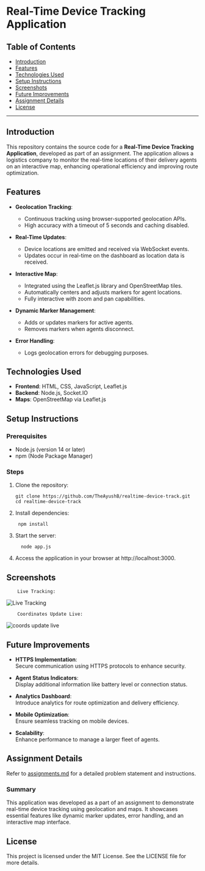 # Real-Time Device Tracking Application

## Table of Contents
- [Introduction](#introduction)
- [Features](#features)
- [Technologies Used](#technologies-used)
- [Setup Instructions](#setup-instructions)
- [Screenshots](#screenshots)
- [Future Improvements](#future-improvements)
- [Assignment Details](#assignment-details)
- [License](#license)

---

## Introduction
This repository contains the source code for a **Real-Time Device Tracking Application**, developed as part of an assignment. The application allows a logistics company to monitor the real-time locations of their delivery agents on an interactive map, enhancing operational efficiency and improving route optimization.

## Features
- **Geolocation Tracking**:
  - Continuous tracking using browser-supported geolocation APIs.
  - High accuracy with a timeout of 5 seconds and caching disabled.

- **Real-Time Updates**:
  - Device locations are emitted and received via WebSocket events.
  - Updates occur in real-time on the dashboard as location data is received.

- **Interactive Map**:
  - Integrated using the Leaflet.js library and OpenStreetMap tiles.
  - Automatically centers and adjusts markers for agent locations.
  - Fully interactive with zoom and pan capabilities.

- **Dynamic Marker Management**:
  - Adds or updates markers for active agents.
  - Removes markers when agents disconnect.

- **Error Handling**:
  - Logs geolocation errors for debugging purposes.

## Technologies Used
- **Frontend**: HTML, CSS, JavaScript, Leaflet.js
- **Backend**: Node.js, Socket.IO
- **Maps**: OpenStreetMap via Leaflet.js

## Setup Instructions

### Prerequisites
- Node.js (version 14 or later)
- npm (Node Package Manager)

### Steps
1. Clone the repository:
   ```
   git clone https://github.com/TheAyushB/realtime-device-track.git
   cd realtime-device-track
   ```
2. Install dependencies:
   ```
    npm install
   ```
3. Start the server:
   ```
     node app.js
   ```
4. Access the application in your browser at http://localhost:3000.

## Screenshots

```
    Live Tracking:
```
    
  ![Live Tracking](https://github.com/user-attachments/assets/75b91cfb-3281-43e8-a9f7-a36405cf7f46)
```
    Coordinates Update Live:
```
  ![coords update live](https://github.com/user-attachments/assets/39b32b19-3022-4454-9f1c-80d84444281f)


## Future Improvements
- **HTTPS Implementation**:  
  Secure communication using HTTPS protocols to enhance security.

- **Agent Status Indicators**:  
  Display additional information like battery level or connection status.

- **Analytics Dashboard**:  
  Introduce analytics for route optimization and delivery efficiency.

- **Mobile Optimization**:  
  Ensure seamless tracking on mobile devices.

- **Scalability**:  
  Enhance performance to manage a larger fleet of agents.

## Assignment Details
   Refer to [assignments.md](https://github.com/TheAyushB/realtime-device-track/blob/main/assignment.md) for a detailed problem statement and instructions.

### Summary
   This application was developed as a part of an assignment to demonstrate real-time device tracking using geolocation and maps. It showcases essential features like dynamic marker updates, error handling, and an interactive map interface.

## License
   This project is licensed under the MIT License. See the LICENSE file for more details.
